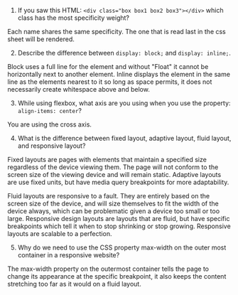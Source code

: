 <!-- Answers to the Self Study Questions go here -->

1. If you saw this HTML: `<div class="box box1 box2 box3"></div>` which class has the most specificity weight?

Each name shares the same specificity. The one that is read last in the css sheet will be rendered.

2. Describe the difference between `display: block;` and `display: inline;`. 

Block uses a full line for the element and without "Float" it cannot be horizontally next to another element.
Inline displays the element in the same line as the elements nearest to it so long as space permits, it does not necessarily create whitespace above and below.


3. While using flexbox, what axis are you using when you use the property: `align-items: center`?

You are using the cross axis. 

4. What is the difference between fixed layout, adaptive layout, fluid layout, and responsive layout?

Fixed layouts are pages with elements that maintain a specified size regardless of the device viewing them. The page will not
conform to the screen size of the viewing device and will remain static. Adaptive layouts are use fixed units, but have media query breakpoints
for more adaptability.

Fluid layouts are responsive to a fault. They are entirely based on the screen size of the device, and will size themselves to fit the width of the device always, which
can be problematic given a device too small or too large.
Responsive design layouts are layouts that are fluid, but have specific breakpoints which tell it when to stop shrinking or stop growing.
Responsive layouts are scalable to a perfection.

5. Why do we need to use the CSS property max-width on the outer most container in a responsive website?

The max-width property on the outermost container tells the page to change its appearance at the specific breakpoint, it also
keeps the content stretching too far as it would on a fluid layout.
